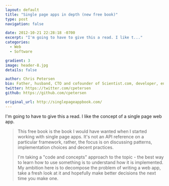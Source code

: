 ```yaml
---
layout: default
title: "Single page apps in depth (new free book)"
type: post
navigation: false

date: 2012-10-21 22:28:18 -0700
excerpt: "I'm going to have to give this a read. I like t..."
categories:
  - Web
  - Software

gradient: 3
image: header-8.jpg
details: false

author: Chris Petersen
bio: Father, husband, CTO and cofounder of Scientist.com, developer, entrepreneur and technologist.
twitter: https://twitter.com/cpetersen
github: https://github.com/cpetersen

original_url: http://singlepageappbook.com/
---
```



I'm going to have to give this a read. I like the concept of a single page web app.

 > 
 > 
 > This free book is the book I would have wanted when I started working with single page apps. It's not an API reference on a particular framework, rather, the focus is on discussing patterns, implementation choices and decent practices.
 > 
 > I'm taking a "code and concepts" approach to the topic - the best way to learn how to use something is to understand how it is implemented. My ambition here is to decompose the problem of writing a web app, take a fresh look at it and hopefully make better decisions the next time you make one.
 > 
 > 
